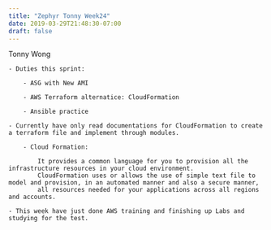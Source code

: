 ```yaml
---
title: "Zephyr Tonny Week24"
date: 2019-03-29T21:48:30-07:00
draft: false
---
```


Tonny Wong

	- Duties this sprint:
	
		- ASG with New AMI
		
		- AWS Terraform alternatice: CloudFormation
		
		- Ansible practice
		
	- Currently have only read documentations for CloudFormation to create a terraform file and implement through modules.
	
		- Cloud Formation:
		
			It provides a common language for you to provision all the infrastructure resources in your cloud environment. 
			CloudFormation uses or allows the use of simple text file to model and provision, in an automated manner and also a secure manner, 
			all resources needed for your applications across all regions and accounts.

	- This week have just done AWS training and finishing up Labs and studying for the test.
